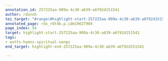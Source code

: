 ```yaml
---
annotation_id: 257225aa-909a-4c30-a639-a6f92d151541
author: rdunn5
tei_target: "#range(#highlight-start-257225aa-909a-4c30-a639-a6f92d151541, #highlight-end-257225aa-909a-4c30-a639-a6f92d151541)"
annotated_page: rdx_r8t4b.p.idm19627904
page_index: 54
target: highlight-start-257225aa-909a-4c30-a639-a6f92d151541
tags:
- watts-hymns-spiritual-songs
end_target: highlight-end-257225aa-909a-4c30-a639-a6f92d151541

---
```

